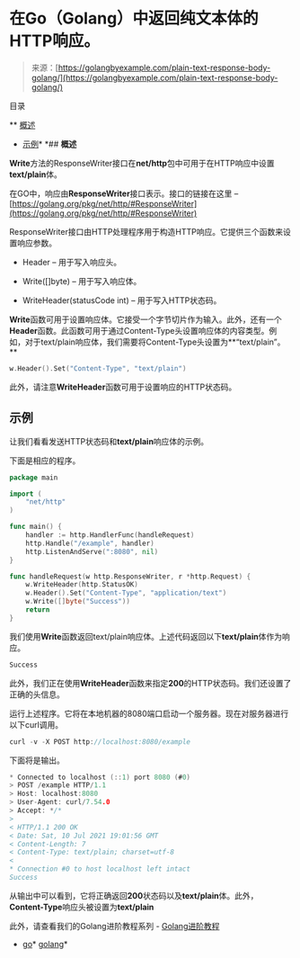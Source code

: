 <!--yml

分类：未分类

日期：2024-10-13 06:39:17

-->

# 在Go（Golang）中返回纯文本体的HTTP响应。

> 来源：[https://golangbyexample.com/plain-text-response-body-golang/](https://golangbyexample.com/plain-text-response-body-golang/)

目录

**   [概述](#Overview "概述")

+   [示例](#Example "示例")*  *## **概述**

**Write**方法的ResponseWriter接口在**net/http**包中可用于在HTTP响应中设置**text/plain**体。

在GO中，响应由**ResponseWriter**接口表示。接口的链接在这里 – [https://golang.org/pkg/net/http/#ResponseWriter](https://golang.org/pkg/net/http/#ResponseWriter)

ResponseWriter接口由HTTP处理程序用于构造HTTP响应。它提供三个函数来设置响应参数。

+   Header – 用于写入响应头。

+   Write([]byte) – 用于写入响应体。

+   WriteHeader(statusCode int) – 用于写入HTTP状态码。

**Write**函数可用于设置响应体。它接受一个字节切片作为输入。此外，还有一个**Header**函数。此函数可用于通过Content-Type头设置响应体的内容类型。例如，对于text/plain响应体，我们需要将Content-Type头设置为**“text/plain”。**

```go
w.Header().Set("Content-Type", "text/plain")
```

此外，请注意**WriteHeader**函数可用于设置响应的HTTP状态码。

## **示例**

让我们看看发送HTTP状态码和**text/plain**响应体的示例。

下面是相应的程序。

```go
package main

import (
	"net/http"
)

func main() {
	handler := http.HandlerFunc(handleRequest)
	http.Handle("/example", handler)
	http.ListenAndServe(":8080", nil)
}

func handleRequest(w http.ResponseWriter, r *http.Request) {
	w.WriteHeader(http.StatusOK)
	w.Header().Set("Content-Type", "application/text")
	w.Write([]byte("Success"))
	return
}
```

我们使用**Write**函数返回text/plain响应体。上述代码返回以下**text/plain**体作为响应。

```go
Success
```

此外，我们正在使用**WriteHeader**函数来指定**200**的HTTP状态码。我们还设置了正确的头信息。

运行上述程序。它将在本地机器的8080端口启动一个服务器。现在对服务器进行以下curl调用。

```go
curl -v -X POST http://localhost:8080/example
```

下面将是输出。

```go
* Connected to localhost (::1) port 8080 (#0)
> POST /example HTTP/1.1
> Host: localhost:8080
> User-Agent: curl/7.54.0
> Accept: */*
> 
< HTTP/1.1 200 OK
< Date: Sat, 10 Jul 2021 19:01:56 GMT
< Content-Length: 7
< Content-Type: text/plain; charset=utf-8
< 
* Connection #0 to host localhost left intact
Success
```

从输出中可以看到，它将正确返回**200**状态码以及**text/plain**体。此外，**Content-Type**响应头被设置为**text/plain**

此外，请查看我们的Golang进阶教程系列 - [Golang进阶教程](https://golangbyexample.com/golang-comprehensive-tutorial/)

+   [go](https://golangbyexample.com/tag/go/)*   [golang](https://golangbyexample.com/tag/golang/)*
